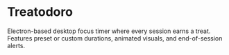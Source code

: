 # Treatodoro
Electron-based desktop focus timer where every session earns a treat. Features preset or custom durations, animated visuals, and end-of-session alerts.
